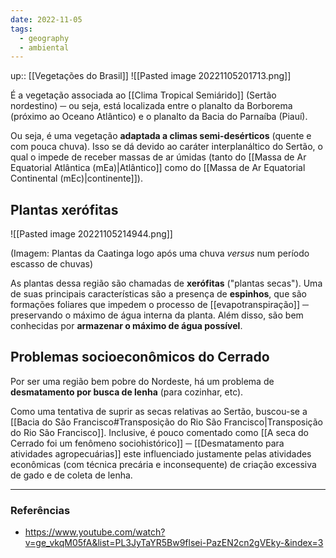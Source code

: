 ```yaml
---
date: 2022-11-05
tags:
  - geography
  - ambiental
---
```

up:: [[Vegetações do Brasil]]
![[Pasted image 20221105201713.png]]

É a vegetação associada ao [[Clima Tropical Semiárido]] (Sertão nordestino) ─ ou seja, está localizada entre o planalto da Borborema (próximo ao Oceano Atlântico) e o planalto da Bacia do Parnaíba (Piauí).

Ou seja, é uma vegetação **adaptada a climas semi-desérticos** (quente e com pouca chuva). Isso se dá devido ao caráter interplanáltico do Sertão, o qual o impede de receber massas de ar úmidas (tanto do [[Massa de Ar Equatorial Atlântica (mEa)|Atlântico]] como do [[Massa de Ar Equatorial Continental (mEc)|continente]]).

## Plantas xerófitas
![[Pasted image 20221105214944.png]]

(Imagem: Plantas da Caatinga logo após uma chuva *versus* num período escasso de chuvas)

As plantas dessa região são chamadas de **xerófitas** ("plantas secas"). Uma de suas principais características são a presença de **espinhos**, que são formações foliares que impedem o processo de [[evapotranspiração]] ─ preservando o máximo de água interna da planta. Além disso, são bem conhecidas por **armazenar o máximo de água possível**.

## Problemas socioeconômicos do Cerrado
Por ser uma região bem pobre do Nordeste, há um problema de **desmatamento por busca de lenha** (para cozinhar, etc).

Como uma tentativa de suprir as secas relativas ao Sertão, buscou-se a [[Bacia do São Francisco#Transposição do Rio São Francisco|Transposição do Rio São Francisco]]. Inclusive, é pouco comentado como [[A seca do Cerrado foi um fenômeno sociohistórico]] ─ [[Desmatamento para atividades agropecuárias]] este influenciado justamente pelas atividades econômicas (com técnica precária e inconsequente) de criação excessiva de gado e de coleta de lenha.

---
### Referências
- https://www.youtube.com/watch?v=ge_vkqM05fA&list=PL3JyTaYR5Bw9flsei-PazEN2cn2gVEky-&index=3